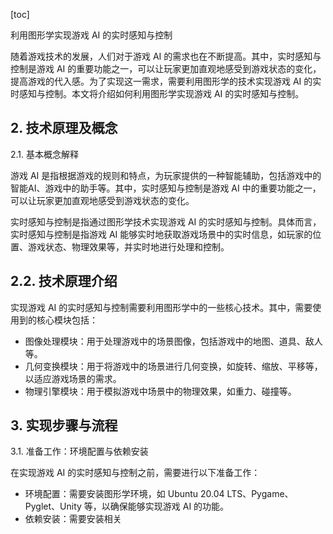 
[toc]                    
                
                
利用图形学实现游戏 AI 的实时感知与控制

随着游戏技术的发展，人们对于游戏 AI 的需求也在不断提高。其中，实时感知与控制是游戏 AI 的重要功能之一，可以让玩家更加直观地感受到游戏状态的变化，提高游戏的代入感。为了实现这一需求，需要利用图形学的技术实现游戏 AI 的实时感知与控制。本文将介绍如何利用图形学实现游戏 AI 的实时感知与控制。

## 2. 技术原理及概念

2.1. 基本概念解释

游戏 AI 是指根据游戏的规则和特点，为玩家提供的一种智能辅助，包括游戏中的智能AI、游戏中的助手等。其中，实时感知与控制是游戏 AI 中的重要功能之一，可以让玩家更加直观地感受到游戏状态的变化。

实时感知与控制是指通过图形学技术实现游戏 AI 的实时感知与控制。具体而言，实时感知与控制是指游戏 AI 能够实时地获取游戏场景中的实时信息，如玩家的位置、游戏状态、物理效果等，并实时地进行处理和控制。

## 2.2. 技术原理介绍

实现游戏 AI 的实时感知与控制需要利用图形学中的一些核心技术。其中，需要使用到的核心模块包括：

- 图像处理模块：用于处理游戏中的场景图像，包括游戏中的地图、道具、敌人等。
- 几何变换模块：用于将游戏中的场景进行几何变换，如旋转、缩放、平移等，以适应游戏场景的需求。
- 物理引擎模块：用于模拟游戏中场景中的物理效果，如重力、碰撞等。

## 3. 实现步骤与流程

3.1. 准备工作：环境配置与依赖安装

在实现游戏 AI 的实时感知与控制之前，需要进行以下准备工作：

- 环境配置：需要安装图形学环境，如 Ubuntu 20.04 LTS、Pygame、Pyglet、Unity 等，以确保能够实现游戏 AI 的功能。
- 依赖安装：需要安装相关

